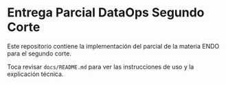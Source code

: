 # Entrega Parcial  DataOps Segundo Corte

Este repositorio contiene la implementación del parcial de la materia ENDO para el segundo corte.

Toca revisar `docs/README.md` para ver las instrucciones de uso y la explicación técnica.
